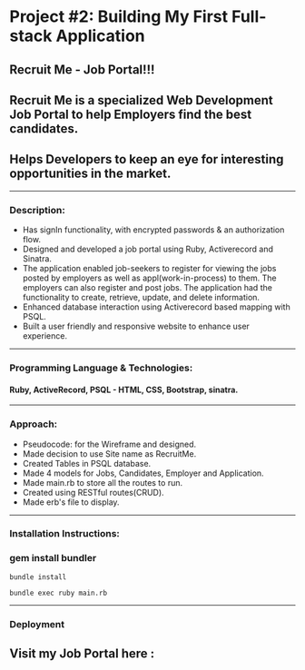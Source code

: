 # Project #2: Building My First Full-stack Application

## Recruit Me - Job Portal!!!

## Recruit Me is a specialized Web Development Job Portal to help Employers find the best candidates. 

## Helps Developers to keep an eye for interesting opportunities in the market.

---
### Description:

* Has signIn functionality, with encrypted passwords & an authorization flow.
* Designed and developed a job portal using Ruby, Activerecord and Sinatra.
* The application enabled job-seekers to register for viewing the jobs posted by employers as well as appl(work-in-process) to them. The employers can also register and post jobs. The application had the functionality to create, retrieve, update, and delete information. 
* Enhanced database interaction using Activerecord based mapping with PSQL.
* Built a user friendly and responsive website to enhance user experience.
---
### Programming Language & Technologies:

#### Ruby, ActiveRecord, PSQL - HTML, CSS, Bootstrap, sinatra.
---
### Approach:

* Pseudocode: for the Wireframe and designed.
* Made decision to use Site name as RecruitMe.
* Created Tables in PSQL database.
* Made 4 models for Jobs, Candidates, Employer and Application.
* Made main.rb to store all the routes to run.
* Created using RESTful routes(CRUD).
* Made erb's file to display.
---
### Installation Instructions:

### gem install bundler
```
bundle install
```
```
bundle exec ruby main.rb
```
---
### Deployment



## Visit my Job Portal here :
